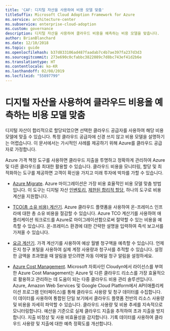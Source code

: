 ```yaml
---
title: 'CAF: 디지털 자산을 사용하여 비용 모델 맞춤'
titleSuffix: Microsoft Cloud Adoption Framework for Azure
ms.service: architecture-center
ms.subservice: enterprise-cloud-adoption
ms.custom: governance
description: 디지털 자산을 사용하여 클라우드 비용을 예측하는 비용 모델을 맞춥니다.
author: BrianBlanchard
ms.date: 12/10/2018
ms.topic: guide
ms.openlocfilehash: b37d833106ad487faadab7c4b7ae397fa237d3d3
ms.sourcegitcommit: 273e690c0cfabbc3822089c7d8bc743ef41d2b6e
ms.translationtype: HT
ms.contentlocale: ko-KR
ms.lasthandoff: 02/08/2019
ms.locfileid: "55897799"
---
```

# <a name="align-cost-models-with-the-digital-estate-to-forecast-cloud-costs"></a>디지털 자산을 사용하여 클라우드 비용을 예측하는 비용 모델 맞춤

디지털 자산이 합리적으로 할당되었으면 선택한 클라우드 공급자를 사용하여 해당 비용 모델에 맞출 수 있습니다. 특정 클라우드 공급자에 신경 쓰지 않고 비용 모델을 설명하기는 어렵습니다. 이 문서에서는 가시적인 사례를 제공하기 위해 Azure를 클라우드 공급자로 가정합니다.

Azure 가격 책정 도구를 사용하면 클라우드 지출을 투명하고 정확하게 관리하여 Azure 및 다른 클라우드를 최대한 활용할 수 있습니다. 클라우드 비용을 모니터링, 할당 및 최적화하는 도구를 제공하면 고객이 확신을 가지고 미래 투자에 박차를 가할 수 있습니다.

- [Azure Migrate](/azure/migrate/migrate-overview). Azure 마이그레이션은 가장 비용 효율적인 비용 모델 맞춤 방법입니다. 이 도구는 디지털 자산 [인벤토리](inventory.md), [제한된 합리적 할당](rationalize.md), 하나의 도구로 비용 계산을 지원합니다.

- [TCO(총 소유 비용) 계산기](https://azure.com/tco). Azure 클라우드 플랫폼을 사용하여 온-프레미스 인프라에 대한 총 소유 비용을 절감할 수 있습니다. Azure TCO 계산기를 사용하여 애플리케이션 워크로드를 Azure로 마이그레이션함으로써 절약할 수 있는 비용을 예측할 수 있습니다. 온-프레미스 환경에 대한 간략한 설명을 입력하여 즉석 보고서를 가져올 수 있습니다.

- [요금 계산기](https://azure.microsoft.com/en-in/pricing/). 가격 계산기를 사용하여 예상 월별 청구액을 예측할 수 있습니다. 언제든지 청구 포털을 사용하여 실제 계정 사용량과 청구서를 추적할 수 있습니다. 설정한 금액을 초과했을 때 알림을 받으려면 자동 이메일 청구 알림을 설정하세요.

- [Azure Cost Management](https://azure.microsoft.com/services/cost-management/). Microsoft 자회사인 Cloudyn에서 라이선스를 부여한 Azure Cost Management는 Azure 및 다른 클라우드 리소스를 가장 효율적으로 활용하고 관리하는 데 도움이 되는 다중 클라우드 비용 관리 솔루션입니다. Azure, Amazon Web Services 및 Google Cloud Platform에서 API(애플리케이션 프로그램 인터페이스)를 통해 클라우드 사용량 및 청구 데이터를 수집합니다. 이 데이터를 사용하여 통합된 단일 보기에서 클라우드 플랫폼 전반의 리소스 사용량 및 비용을 자세히 파악할 수 있습니다. 클라우드 사용량 및 비용 추세를 지속적으로 모니터링합니다. 예산을 기준으로 실제 클라우드 지출을 추적하여 초과 지출을 방지합니다. 지출 비정상 및 사용 비효율성을 감지합니다. 기록 데이터를 사용하여 클라우드 사용량 및 지출에 대한 예측 정확도를 개선합니다.

